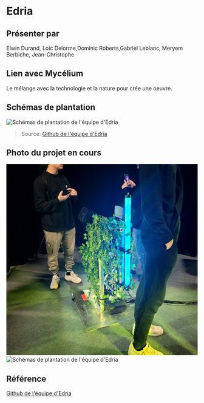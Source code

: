 # Edria

## Présenter par 
Elwin Durand, Loic Delorme,Dominic Roberts,Gabriel Leblanc, Meryem Berbiche, Jean-Christophe 

## Lien avec Mycélium 

Le mélange avec la technologie et la nature pour crée une oeuvre.

## Schémas de plantation
![Schémas de plantation de l'équipe d'Edria](medias/schema_de_plantiation_edria.png)
> Source: [Github de l'équipe d'Edria](https://github.com/F-C-A/EDRIA)


## Photo du projet en cours
![Schémas de plantation de l'équipe d'Edria](medias/edria_instalation_milieu.jpg)
![Schémas de plantation de l'équipe d'Edria](medias/edria_installation_intéraction.jpg)
## Référence
[Github de l'équipe d'Edria](https://github.com/F-C-A/EDRIA)


